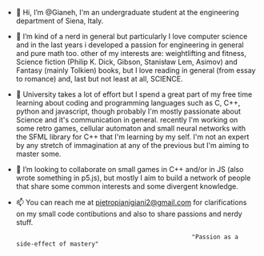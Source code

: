 - 👋 Hi, I’m @Gianeh, I'm an undergraduate student at the engineering department of Siena, Italy.
 
- 👀 I’m kind of a nerd in general but particularly I love computer science and in the last years i developed a passion for engineering in general and pure math too.
      other of my interests are: weightlifting and fitness, Science fiction (Philip K. Dick, Gibson, Stanisław Lem, Asimov) and Fantasy (mainly Tolkien) books, but
      I love reading in general (from essay to romance) and, last but not least at all, SCIENCE.

- 🌱 University takes a lot of effort but I spend a great part of my free time learning about coding and programming languages such as C, C++, python and javascript,
      though probably I'm mostly passionate about Science and it's communication in general. recently I'm working on some retro games, cellular automaton and small neural 
      networks with the SFML library for C++ that I'm learning by my self. I'm not an expert by any stretch of immagination at any of the previous but I'm aiming to 
      master some. 

- 💞️ I’m looking to collaborate on small games in C++ and/or in JS (also wrote something in p5.js), but mostly I aim to build a network of people that share some common
     interests and some divergent knowledge.

- 📫 You can reach me at pietropianigiani2@gmail.com for clarifications on my small code contibutions and also to share passions and nerdy stuff.
  
                                                       "Passion as a side-effect of mastery"
